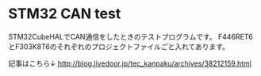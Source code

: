 # STM32 CAN test

STM32CubeHALでCAN通信をしたときのテストプログラムです。
F446RET6とF303K8T6のそれぞれのプロジェクトファイルごと入れてあります。

記事はこちら↓
http://blog.livedoor.jp/tec_kanpaku/archives/38212159.html

